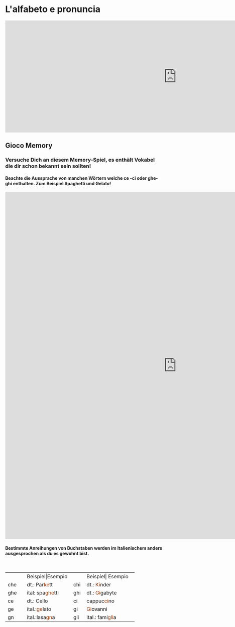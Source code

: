 <h1>L'alfabeto e pronuncia</h1>



<iframe src="https://h5p.org/h5p/embed/401401" width="1090" height="357" frameborder="0" allowfullscreen="allowfullscreen"></iframe><script src="https://h5p.org/sites/all/modules/h5p/library/js/h5p-resizer.js" charset="UTF-8"></script>

<h2>Gioco Memory </h2>
<h3>Versuche Dich an diesem Memory-Spiel, es enthält Vokabel die dir schon bekannt sein sollten! <h4>Beachte die Aussprache von manchen Wörtern welche ce -ci oder ghe-ghi enthalten. Zum Beispiel Spaghetti und Gelato! </h4></h3>
<iframe src="https://h5p.org/h5p/embed/401347" width="1090" height="1107" frameborder="0" allowfullscreen="allowfullscreen"></iframe><script src="https://h5p.org/sites/all/modules/h5p/library/js/h5p-resizer.js" charset="UTF-8"></script>

<h4>Bestimmte Anreihungen von Buchstaben werden im Italienischem anders ausgesprochen als du es gewohnt bist.</h4>
<p>&nbsp;</p>
<table style="height: 200px; width: 412px;">
<tbody>
<tr>
<td style="width: 87px;">&nbsp;</td>
<td style="width: 139.617px;">Beispiel|Esempio</td>
<td style="width: 33.3833px;">&nbsp;</td>
<td style="width: 288px;">Beispiel| Esempio</td>
</tr>
<tr>
<td style="width: 87px;">che</td>
<td style="width: 139.617px;">dt.: Par<span style="color: #993300;">ke</span>tt</td>
<td style="width: 33.3833px;">chi</td>
<td style="width: 288px;">dt.: <span style="color: #993300;">Ki</span>nder</td>
</tr>
<tr>
<td style="width: 87px;">ghe</td>
<td style="width: 139.617px;">ital: spa<span style="color: #993300;">ghe</span>tti</td>
<td style="width: 33.3833px;">ghi</td>
<td style="width: 288px;">dt.: <span style="color: #993300;">Gi</span>gabyte</td>
</tr>
<tr>
<td style="width: 87px;">ce</td>
<td style="width: 139.617px;">dt.: Cello</td>
<td style="width: 33.3833px;">ci</td>
<td style="width: 288px;">cappuc<span style="color: #993300;">ci</span>no</td>
</tr>
<tr>
<td style="width: 87px;">ge</td>
<td style="width: 139.617px;">ital.:<span style="color: #993300;">ge</span>lato</td>
<td style="width: 33.3833px;">gi</td>
<td style="width: 288px;"><span style="color: #993300;">Gi<span style="color: #000000;">ovanni</span></span></td>
</tr>
<tr>
<td style="width: 87px;">gn</td>
<td style="width: 139.617px;">ital.:lasa<span style="color: #993300;">gn</span>a</td>
<td style="width: 33.3833px;">gli</td>
<td style="width: 288px;">ital.: fami<span style="color: #993300;">gli</span>a</td>
</tr>
</tbody>
</table>
<p>&nbsp;</p>
